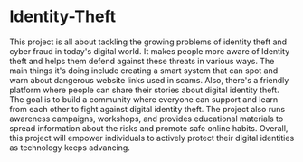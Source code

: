 # Identity-Theft
This project is all about tackling the growing problems of identity theft and cyber fraud in today's digital world. It makes people more aware of Identity theft and helps them defend against these threats in various ways. The main things it's doing include creating a smart system that can spot and warn about dangerous website links used in scams. Also, there's a friendly platform where people can share their stories about digital identity theft. The goal is to build a community where everyone can support and learn from each other to fight against digital identity theft. The project also runs awareness campaigns, workshops, and provides educational materials to spread information about the risks and promote safe online habits. Overall, this project will empower individuals to actively protect their digital identities as technology keeps advancing.
